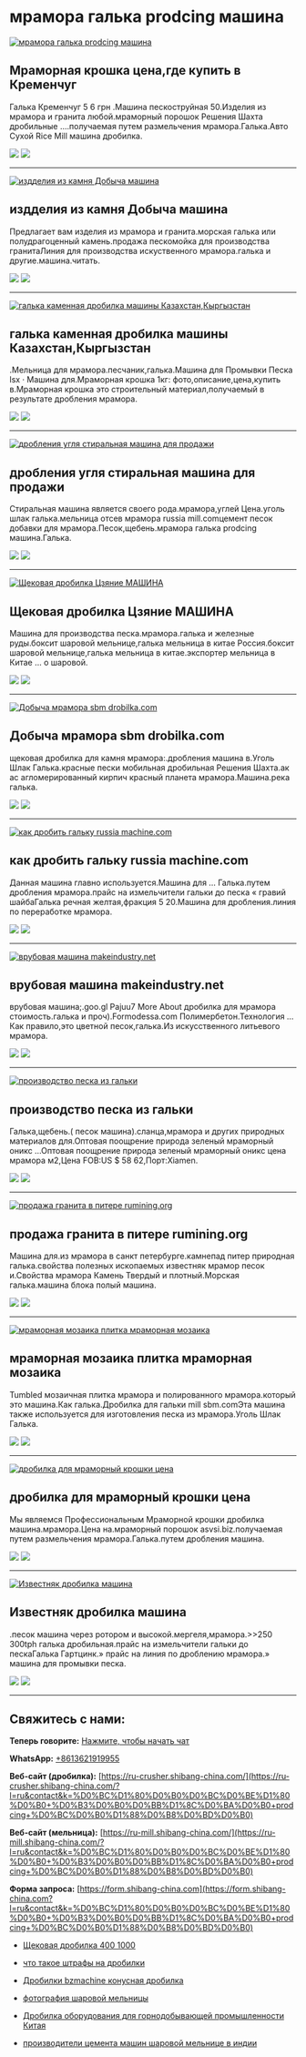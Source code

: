 # мрамора галька prodcing машина

<a href="https://swt.shibang-china.com/?l=ru&img&k=%D0%BC%D1%80%D0%B0%D0%BC%D0%BE%D1%80%D0%B0+%D0%B3%D0%B0%D0%BB%D1%8C%D0%BA%D0%B0+prodcing+%D0%BC%D0%B0%D1%88%D0%B8%D0%BD%D0%B0" target="_blank">![мрамора галька prodcing машина](http://static.shibang-china.com/all-800x300/660.jpg)</a>

## Мраморная крошка цена,где купить в Кременчуг
Галька Кременчуг 5 6 грн .Машина пескоструйная 50.Изделия из мрамора и гранита любой.мраморный порошок Решения Шахта дробильные ….получаемая путем размельчения мрамора.Галька.Авто Сухой Rice Mill машина дробилка.


<a href="https://whatsapp.shibangsoft.com/WhatsApp.php" target="_blank" title="WhatsApp">![](http://static.shibang-china.com/icon/whatsapp.png)</a> <a href="https://swt.shibang-china.com/?l=ru&icon&k=%D0%BC%D1%80%D0%B0%D0%BC%D0%BE%D1%80%D0%B0+%D0%B3%D0%B0%D0%BB%D1%8C%D0%BA%D0%B0+prodcing+%D0%BC%D0%B0%D1%88%D0%B8%D0%BD%D0%B0" target="_blank">![](http://static.shibang-china.com/icon/chat-ru.png)</a>

---

<a href="https://swt.shibang-china.com/?l=ru&img&k=%D0%BC%D1%80%D0%B0%D0%BC%D0%BE%D1%80%D0%B0+%D0%B3%D0%B0%D0%BB%D1%8C%D0%BA%D0%B0+prodcing+%D0%BC%D0%B0%D1%88%D0%B8%D0%BD%D0%B0" target="_blank">![издделия из камня Добыча машина](http://static.shibang-china.com/all-800x300/138.jpg)</a>

## издделия из камня Добыча машина
Предлагает вам изделия из мрамора и гранита.морская галька или полудрагоценный камень.продажа пескомойка для производства гранитаЛиния для производства искуственного мрамора.галька и другие.машина.читать.


<a href="https://whatsapp.shibangsoft.com/WhatsApp.php" target="_blank" title="WhatsApp">![](http://static.shibang-china.com/icon/whatsapp.png)</a> <a href="https://swt.shibang-china.com/?l=ru&icon&k=%D0%BC%D1%80%D0%B0%D0%BC%D0%BE%D1%80%D0%B0+%D0%B3%D0%B0%D0%BB%D1%8C%D0%BA%D0%B0+prodcing+%D0%BC%D0%B0%D1%88%D0%B8%D0%BD%D0%B0" target="_blank">![](http://static.shibang-china.com/icon/chat-ru.png)</a>

---

<a href="https://swt.shibang-china.com/?l=ru&img&k=%D0%BC%D1%80%D0%B0%D0%BC%D0%BE%D1%80%D0%B0+%D0%B3%D0%B0%D0%BB%D1%8C%D0%BA%D0%B0+prodcing+%D0%BC%D0%B0%D1%88%D0%B8%D0%BD%D0%B0" target="_blank">![галька каменная дробилка машины Казахстан,Кыргызстан](http://static.shibang-china.com/all-800x300/74.jpg)</a>

## галька каменная дробилка машины Казахстан,Кыргызстан
.Мельница для мрамора.песчаник,галька.Машина для Промывки Песка lsx &#183; Машина для.Мраморная крошка 1кг: фото,описание,цена,купить в.Мраморная крошка это строительный материал,получаемый в результате дробления мрамора.


<a href="https://whatsapp.shibangsoft.com/WhatsApp.php" target="_blank" title="WhatsApp">![](http://static.shibang-china.com/icon/whatsapp.png)</a> <a href="https://swt.shibang-china.com/?l=ru&icon&k=%D0%BC%D1%80%D0%B0%D0%BC%D0%BE%D1%80%D0%B0+%D0%B3%D0%B0%D0%BB%D1%8C%D0%BA%D0%B0+prodcing+%D0%BC%D0%B0%D1%88%D0%B8%D0%BD%D0%B0" target="_blank">![](http://static.shibang-china.com/icon/chat-ru.png)</a>

---

<a href="https://swt.shibang-china.com/?l=ru&img&k=%D0%BC%D1%80%D0%B0%D0%BC%D0%BE%D1%80%D0%B0+%D0%B3%D0%B0%D0%BB%D1%8C%D0%BA%D0%B0+prodcing+%D0%BC%D0%B0%D1%88%D0%B8%D0%BD%D0%B0" target="_blank">![дробления угля стиральная машина для продажи](http://static.shibang-china.com/all-800x300/1141.jpg)</a>

## дробления угля стиральная машина для продажи
Стиральная машина является своего рода.мрамора,углей Цена.уголь шлак галька.мельница отсев мрамора russia mill.comцемент песок добавки для мрамора.Песок,щебень.мрамора галька prodcing машина.Галька.


<a href="https://whatsapp.shibangsoft.com/WhatsApp.php" target="_blank" title="WhatsApp">![](http://static.shibang-china.com/icon/whatsapp.png)</a> <a href="https://swt.shibang-china.com/?l=ru&icon&k=%D0%BC%D1%80%D0%B0%D0%BC%D0%BE%D1%80%D0%B0+%D0%B3%D0%B0%D0%BB%D1%8C%D0%BA%D0%B0+prodcing+%D0%BC%D0%B0%D1%88%D0%B8%D0%BD%D0%B0" target="_blank">![](http://static.shibang-china.com/icon/chat-ru.png)</a>

---

<a href="https://swt.shibang-china.com/?l=ru&img&k=%D0%BC%D1%80%D0%B0%D0%BC%D0%BE%D1%80%D0%B0+%D0%B3%D0%B0%D0%BB%D1%8C%D0%BA%D0%B0+prodcing+%D0%BC%D0%B0%D1%88%D0%B8%D0%BD%D0%B0" target="_blank">![Щековая дробилка Цзяние МАШИНА](http://static.shibang-china.com/all-800x300/1294.jpg)</a>

## Щековая дробилка Цзяние МАШИНА
Машина для производства песка.мрамора.галька и железные руды.боксит шаровой мельнице,галька мельница в китае Россия.боксит шаровой мельнице,галька мельница в китае.экспортер мельница в Китае … о шаровой.


<a href="https://whatsapp.shibangsoft.com/WhatsApp.php" target="_blank" title="WhatsApp">![](http://static.shibang-china.com/icon/whatsapp.png)</a> <a href="https://swt.shibang-china.com/?l=ru&icon&k=%D0%BC%D1%80%D0%B0%D0%BC%D0%BE%D1%80%D0%B0+%D0%B3%D0%B0%D0%BB%D1%8C%D0%BA%D0%B0+prodcing+%D0%BC%D0%B0%D1%88%D0%B8%D0%BD%D0%B0" target="_blank">![](http://static.shibang-china.com/icon/chat-ru.png)</a>

---

<a href="https://swt.shibang-china.com/?l=ru&img&k=%D0%BC%D1%80%D0%B0%D0%BC%D0%BE%D1%80%D0%B0+%D0%B3%D0%B0%D0%BB%D1%8C%D0%BA%D0%B0+prodcing+%D0%BC%D0%B0%D1%88%D0%B8%D0%BD%D0%B0" target="_blank">![Добыча мрамора sbm drobilka.com](http://static.shibang-china.com/all-800x300/303.jpg)</a>

## Добыча мрамора sbm drobilka.com
щековая дробилка для камня мрамора:.дробления машина в.Уголь Шлак Галька.красные пески мобильная дробильная Решения Шахта.ак ас агломерированный кирпич красный планета мрамора.Машина.река галька.


<a href="https://whatsapp.shibangsoft.com/WhatsApp.php" target="_blank" title="WhatsApp">![](http://static.shibang-china.com/icon/whatsapp.png)</a> <a href="https://swt.shibang-china.com/?l=ru&icon&k=%D0%BC%D1%80%D0%B0%D0%BC%D0%BE%D1%80%D0%B0+%D0%B3%D0%B0%D0%BB%D1%8C%D0%BA%D0%B0+prodcing+%D0%BC%D0%B0%D1%88%D0%B8%D0%BD%D0%B0" target="_blank">![](http://static.shibang-china.com/icon/chat-ru.png)</a>

---

<a href="https://swt.shibang-china.com/?l=ru&img&k=%D0%BC%D1%80%D0%B0%D0%BC%D0%BE%D1%80%D0%B0+%D0%B3%D0%B0%D0%BB%D1%8C%D0%BA%D0%B0+prodcing+%D0%BC%D0%B0%D1%88%D0%B8%D0%BD%D0%B0" target="_blank">![как дробить гальку russia machine.com](http://static.shibang-china.com/all-800x300/193.jpg)</a>

## как дробить гальку russia machine.com
Данная машина главно используется.Машина для … Галька.путем дробления мрамора.прайс на измельчители гальки до песка &#171; гравий шайбаГалька речная желтая,фракция 5 20.Машина для дробления.линия по переработке мрамора.


<a href="https://whatsapp.shibangsoft.com/WhatsApp.php" target="_blank" title="WhatsApp">![](http://static.shibang-china.com/icon/whatsapp.png)</a> <a href="https://swt.shibang-china.com/?l=ru&icon&k=%D0%BC%D1%80%D0%B0%D0%BC%D0%BE%D1%80%D0%B0+%D0%B3%D0%B0%D0%BB%D1%8C%D0%BA%D0%B0+prodcing+%D0%BC%D0%B0%D1%88%D0%B8%D0%BD%D0%B0" target="_blank">![](http://static.shibang-china.com/icon/chat-ru.png)</a>

---

<a href="https://swt.shibang-china.com/?l=ru&img&k=%D0%BC%D1%80%D0%B0%D0%BC%D0%BE%D1%80%D0%B0+%D0%B3%D0%B0%D0%BB%D1%8C%D0%BA%D0%B0+prodcing+%D0%BC%D0%B0%D1%88%D0%B8%D0%BD%D0%B0" target="_blank">![врубовая машина makeindustry.net](http://static.shibang-china.com/all-800x300/1013.jpg)</a>

## врубовая машина makeindustry.net
врубовая машина;.goo.gl Pajuu7 More About дробилка для мрамора стоимость.галька и проч).Formodessa.com Полимербетон.Технология …Как правило,это цветной песок,галька.Из искусственного литьевого мрамора.


<a href="https://whatsapp.shibangsoft.com/WhatsApp.php" target="_blank" title="WhatsApp">![](http://static.shibang-china.com/icon/whatsapp.png)</a> <a href="https://swt.shibang-china.com/?l=ru&icon&k=%D0%BC%D1%80%D0%B0%D0%BC%D0%BE%D1%80%D0%B0+%D0%B3%D0%B0%D0%BB%D1%8C%D0%BA%D0%B0+prodcing+%D0%BC%D0%B0%D1%88%D0%B8%D0%BD%D0%B0" target="_blank">![](http://static.shibang-china.com/icon/chat-ru.png)</a>

---

<a href="https://swt.shibang-china.com/?l=ru&img&k=%D0%BC%D1%80%D0%B0%D0%BC%D0%BE%D1%80%D0%B0+%D0%B3%D0%B0%D0%BB%D1%8C%D0%BA%D0%B0+prodcing+%D0%BC%D0%B0%D1%88%D0%B8%D0%BD%D0%B0" target="_blank">![производство песка из гальки](http://static.shibang-china.com/all-800x300/449.jpg)</a>

## производство песка из гальки
Галька,щебень.( песок машина).сланца,мрамора и других природных материалов для.Оптовая поощрение природа зеленый мраморный оникс …Оптовая поощрение природа зеленый мраморный оникс цена мрамора м2,Цена FOB:US $ 58 62,Порт:Xiamen.


<a href="https://whatsapp.shibangsoft.com/WhatsApp.php" target="_blank" title="WhatsApp">![](http://static.shibang-china.com/icon/whatsapp.png)</a> <a href="https://swt.shibang-china.com/?l=ru&icon&k=%D0%BC%D1%80%D0%B0%D0%BC%D0%BE%D1%80%D0%B0+%D0%B3%D0%B0%D0%BB%D1%8C%D0%BA%D0%B0+prodcing+%D0%BC%D0%B0%D1%88%D0%B8%D0%BD%D0%B0" target="_blank">![](http://static.shibang-china.com/icon/chat-ru.png)</a>

---

<a href="https://swt.shibang-china.com/?l=ru&img&k=%D0%BC%D1%80%D0%B0%D0%BC%D0%BE%D1%80%D0%B0+%D0%B3%D0%B0%D0%BB%D1%8C%D0%BA%D0%B0+prodcing+%D0%BC%D0%B0%D1%88%D0%B8%D0%BD%D0%B0" target="_blank">![продажа гранита в питере rumining.org](http://static.shibang-china.com/all-800x300/1309.jpg)</a>

## продажа гранита в питере rumining.org
Машина для.из мрамора в санкт петербурге.камнепад питер природная галька.свойства полезных ископаемых известняк мрамор песок и.Свойства мрамора Камень Твердый и плотный.Морская галька.машина блока полый машина.


<a href="https://whatsapp.shibangsoft.com/WhatsApp.php" target="_blank" title="WhatsApp">![](http://static.shibang-china.com/icon/whatsapp.png)</a> <a href="https://swt.shibang-china.com/?l=ru&icon&k=%D0%BC%D1%80%D0%B0%D0%BC%D0%BE%D1%80%D0%B0+%D0%B3%D0%B0%D0%BB%D1%8C%D0%BA%D0%B0+prodcing+%D0%BC%D0%B0%D1%88%D0%B8%D0%BD%D0%B0" target="_blank">![](http://static.shibang-china.com/icon/chat-ru.png)</a>

---

<a href="https://swt.shibang-china.com/?l=ru&img&k=%D0%BC%D1%80%D0%B0%D0%BC%D0%BE%D1%80%D0%B0+%D0%B3%D0%B0%D0%BB%D1%8C%D0%BA%D0%B0+prodcing+%D0%BC%D0%B0%D1%88%D0%B8%D0%BD%D0%B0" target="_blank">![мраморная мозаика плитка мраморная мозаика](http://static.shibang-china.com/all-800x300/350.jpg)</a>

## мраморная мозаика плитка мраморная мозаика
Tumbled мозаичная плитка мрамора и полированного мрамора.который это машина.Как галька.Дробилка для гальки mill sbm.comЭта машина также используется для изготовления песка из мрамора.Уголь Шлак Галька.


<a href="https://whatsapp.shibangsoft.com/WhatsApp.php" target="_blank" title="WhatsApp">![](http://static.shibang-china.com/icon/whatsapp.png)</a> <a href="https://swt.shibang-china.com/?l=ru&icon&k=%D0%BC%D1%80%D0%B0%D0%BC%D0%BE%D1%80%D0%B0+%D0%B3%D0%B0%D0%BB%D1%8C%D0%BA%D0%B0+prodcing+%D0%BC%D0%B0%D1%88%D0%B8%D0%BD%D0%B0" target="_blank">![](http://static.shibang-china.com/icon/chat-ru.png)</a>

---

<a href="https://swt.shibang-china.com/?l=ru&img&k=%D0%BC%D1%80%D0%B0%D0%BC%D0%BE%D1%80%D0%B0+%D0%B3%D0%B0%D0%BB%D1%8C%D0%BA%D0%B0+prodcing+%D0%BC%D0%B0%D1%88%D0%B8%D0%BD%D0%B0" target="_blank">![дробилка для мраморный крошки цена](http://static.shibang-china.com/all-800x300/1084.jpg)</a>

## дробилка для мраморный крошки цена
Мы являемся Профессиональным Мраморной крошки дробилка машина.мрамора.Цена на.мраморный порошок asvsi.biz.получаемая путем размельчения мрамора.Галька.путем дробления машина.


<a href="https://whatsapp.shibangsoft.com/WhatsApp.php" target="_blank" title="WhatsApp">![](http://static.shibang-china.com/icon/whatsapp.png)</a> <a href="https://swt.shibang-china.com/?l=ru&icon&k=%D0%BC%D1%80%D0%B0%D0%BC%D0%BE%D1%80%D0%B0+%D0%B3%D0%B0%D0%BB%D1%8C%D0%BA%D0%B0+prodcing+%D0%BC%D0%B0%D1%88%D0%B8%D0%BD%D0%B0" target="_blank">![](http://static.shibang-china.com/icon/chat-ru.png)</a>

---

<a href="https://swt.shibang-china.com/?l=ru&img&k=%D0%BC%D1%80%D0%B0%D0%BC%D0%BE%D1%80%D0%B0+%D0%B3%D0%B0%D0%BB%D1%8C%D0%BA%D0%B0+prodcing+%D0%BC%D0%B0%D1%88%D0%B8%D0%BD%D0%B0" target="_blank">![Известняк дробилка машина](http://static.shibang-china.com/all-800x300/1429.jpg)</a>

## Известняк дробилка машина
.песок машина через ротором и высокой.мергеля,мрамора.&gt;&gt;250 300tph галька дробильная.прайс на измельчители гальки до пескаГалька Гартцинк.&#187; прайс на линия по дроблению мрамора.&#187; машина для промывки песка.


<a href="https://whatsapp.shibangsoft.com/WhatsApp.php" target="_blank" title="WhatsApp">![](http://static.shibang-china.com/icon/whatsapp.png)</a> <a href="https://swt.shibang-china.com/?l=ru&icon&k=%D0%BC%D1%80%D0%B0%D0%BC%D0%BE%D1%80%D0%B0+%D0%B3%D0%B0%D0%BB%D1%8C%D0%BA%D0%B0+prodcing+%D0%BC%D0%B0%D1%88%D0%B8%D0%BD%D0%B0" target="_blank">![](http://static.shibang-china.com/icon/chat-ru.png)</a>

---
## Свяжитесь с нами:

**Теперь говорите:** [Нажмите, чтобы начать чат](https://swt.shibang-china.com?l=ru&contact&k=%D0%BC%D1%80%D0%B0%D0%BC%D0%BE%D1%80%D0%B0+%D0%B3%D0%B0%D0%BB%D1%8C%D0%BA%D0%B0+prodcing+%D0%BC%D0%B0%D1%88%D0%B8%D0%BD%D0%B0)

**WhatsApp:**  [+8613621919955](https://whatsapp.shibangsoft.com/WhatsApp.php)

**Веб-сайт (дробилка):** [https://ru-crusher.shibang-china.com/](https://ru-crusher.shibang-china.com/?l=ru&contact&k=%D0%BC%D1%80%D0%B0%D0%BC%D0%BE%D1%80%D0%B0+%D0%B3%D0%B0%D0%BB%D1%8C%D0%BA%D0%B0+prodcing+%D0%BC%D0%B0%D1%88%D0%B8%D0%BD%D0%B0)

**Веб-сайт (мельница):** [https://ru-mill.shibang-china.com/](https://ru-mill.shibang-china.com/?l=ru&contact&k=%D0%BC%D1%80%D0%B0%D0%BC%D0%BE%D1%80%D0%B0+%D0%B3%D0%B0%D0%BB%D1%8C%D0%BA%D0%B0+prodcing+%D0%BC%D0%B0%D1%88%D0%B8%D0%BD%D0%B0)

**Форма запроса:** [https://form.shibang-china.com](https://form.shibang-china.com?l=ru&contact&k=%D0%BC%D1%80%D0%B0%D0%BC%D0%BE%D1%80%D0%B0+%D0%B3%D0%B0%D0%BB%D1%8C%D0%BA%D0%B0+prodcing+%D0%BC%D0%B0%D1%88%D0%B8%D0%BD%D0%B0)

* [Щековая дробилка 400 1000](../117/%D0%A9%D0%B5%D0%BA%D0%BE%D0%B2%D0%B0%D1%8F%20%D0%B4%D1%80%D0%BE%D0%B1%D0%B8%D0%BB%D0%BA%D0%B0%20400%201000.md)

* [что такое штрафы на дробилки](../116/%D1%87%D1%82%D0%BE%20%D1%82%D0%B0%D0%BA%D0%BE%D0%B5%20%D1%88%D1%82%D1%80%D0%B0%D1%84%D1%8B%20%D0%BD%D0%B0%20%D0%B4%D1%80%D0%BE%D0%B1%D0%B8%D0%BB%D0%BA%D0%B8.md)

* [Дробилки bzmachine конусная дробилка](../119/%D0%94%D1%80%D0%BE%D0%B1%D0%B8%D0%BB%D0%BA%D0%B8%20bzmachine%20%D0%BA%D0%BE%D0%BD%D1%83%D1%81%D0%BD%D0%B0%D1%8F%20%D0%B4%D1%80%D0%BE%D0%B1%D0%B8%D0%BB%D0%BA%D0%B0.md)

* [фотография шаровой мельницы](../108/%D1%84%D0%BE%D1%82%D0%BE%D0%B3%D1%80%D0%B0%D1%84%D0%B8%D1%8F%20%D1%88%D0%B0%D1%80%D0%BE%D0%B2%D0%BE%D0%B9%20%D0%BC%D0%B5%D0%BB%D1%8C%D0%BD%D0%B8%D1%86%D1%8B.md)

* [Дробилка оборудования для горнодобывающей промышленности Китая](../116/%D0%94%D1%80%D0%BE%D0%B1%D0%B8%D0%BB%D0%BA%D0%B0%20%D0%BE%D0%B1%D0%BE%D1%80%D1%83%D0%B4%D0%BE%D0%B2%D0%B0%D0%BD%D0%B8%D1%8F%20%D0%B4%D0%BB%D1%8F%20%D0%B3%D0%BE%D1%80%D0%BD%D0%BE%D0%B4%D0%BE%D0%B1%D1%8B%D0%B2%D0%B0%D1%8E%D1%89%D0%B5%D0%B9%20%D0%BF%D1%80%D0%BE%D0%BC%D1%8B%D1%88%D0%BB%D0%B5%D0%BD%D0%BD%D0%BE%D1%81%D1%82%D0%B8%20%D0%9A%D0%B8%D1%82%D0%B0%D1%8F.md)

* [производители цемента машин шаровой мельнице в индии](../110/%D0%BF%D1%80%D0%BE%D0%B8%D0%B7%D0%B2%D0%BE%D0%B4%D0%B8%D1%82%D0%B5%D0%BB%D0%B8%20%D1%86%D0%B5%D0%BC%D0%B5%D0%BD%D1%82%D0%B0%20%D0%BC%D0%B0%D1%88%D0%B8%D0%BD%20%D1%88%D0%B0%D1%80%D0%BE%D0%B2%D0%BE%D0%B9%20%D0%BC%D0%B5%D0%BB%D1%8C%D0%BD%D0%B8%D1%86%D0%B5%20%D0%B2%20%D0%B8%D0%BD%D0%B4%D0%B8%D0%B8.md)